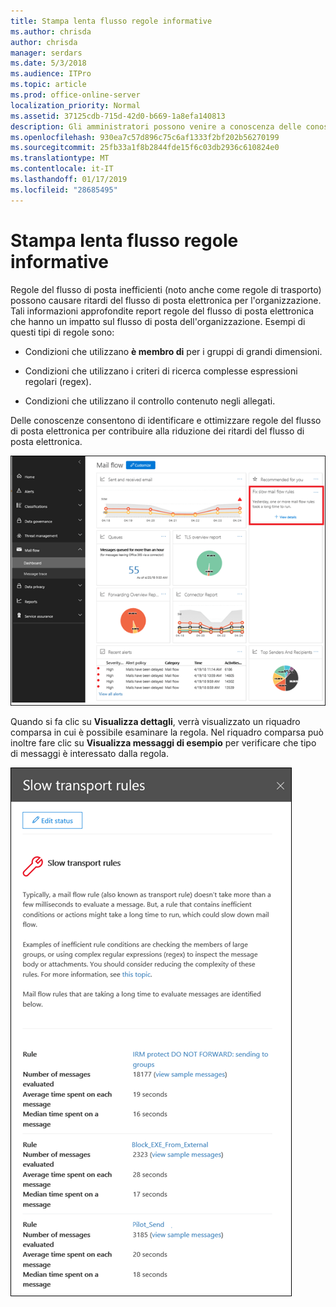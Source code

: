 ```yaml
---
title: Stampa lenta flusso regole informative
ms.author: chrisda
author: chrisda
manager: serdars
ms.date: 5/3/2018
ms.audience: ITPro
ms.topic: article
ms.prod: office-online-server
localization_priority: Normal
ms.assetid: 37125cdb-715d-42d0-b669-1a8efa140813
description: Gli amministratori possono venire a conoscenza delle conoscenze regole flusso posta lente nel dashboard di flusso della posta in & la protezione di Office 365 centro conformità.
ms.openlocfilehash: 930ea7c57d896c75c6af1333f2bf202b56270199
ms.sourcegitcommit: 25fb33a1f8b2844fde15f6c03db2936c610824e0
ms.translationtype: MT
ms.contentlocale: it-IT
ms.lasthandoff: 01/17/2019
ms.locfileid: "28685495"
---
```

# <a name="slow-mail-flow-rules-insight"></a>Stampa lenta flusso regole informative

Regole del flusso di posta inefficienti (noto anche come regole di trasporto) possono causare ritardi del flusso di posta elettronica per l'organizzazione. Tali informazioni approfondite report regole del flusso di posta elettronica che hanno un impatto sul flusso di posta dell'organizzazione. Esempi di questi tipi di regole sono:

- Condizioni che utilizzano **è membro di** per i gruppi di grandi dimensioni.

- Condizioni che utilizzano i criteri di ricerca complesse espressioni regolari (regex).

- Condizioni che utilizzano il controllo contenuto negli allegati.

Delle conoscenze consentono di identificare e ottimizzare regole del flusso di posta elettronica per contribuire alla riduzione dei ritardi del flusso di posta elettronica.

![Un flusso di posta lente regole informative nel dashboard di flusso della posta in & la protezione di Office 365 centro conformità](media/1dd90faa-f065-4b10-8b47-d35dc127fc26.png)

Quando si fa clic su **Visualizza dettagli**, verrà visualizzato un riquadro comparsa in cui è possibile esaminare la regola. Nel riquadro comparsa può inoltre fare clic su **Visualizza messaggi di esempio** per verificare che tipo di messaggi è interessato dalla regola.

![Riquadro comparsa dopo averlo selezionato Visualizza dettagli in un flusso di posta lente regole informative nel dashboard di flusso di posta elettronica](media/2cbd43b7-1f21-4338-a70c-7b50de5c69cd.png)
